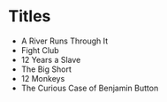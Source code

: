 # Titles

- A River Runs Through It
- Fight Club
- 12 Years a Slave
- The Big Short
- 12 Monkeys  
- The Curious Case of Benjamin Button
